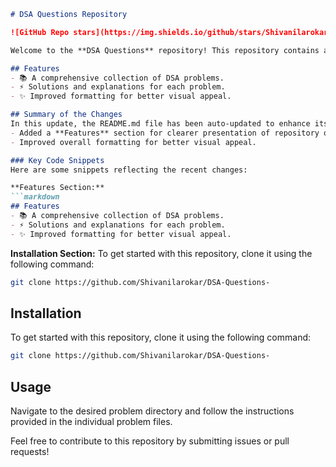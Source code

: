 ```markdown
# DSA Questions Repository

![GitHub Repo stars](https://img.shields.io/github/stars/Shivanilarokar/DSA-Questions-) ![GitHub forks](https://img.shields.io/github/forks/Shivanilarokar/DSA-Questions-) ![GitHub issues](https://img.shields.io/github/issues/Shivanilarokar/DSA-Questions-)

Welcome to the **DSA Questions** repository! This repository contains a collection of Data Structures and Algorithms (DSA) problems designed to help you enhance your coding skills.

## Features
- 📚 A comprehensive collection of DSA problems.
- ⚡ Solutions and explanations for each problem.
- ✨ Improved formatting for better visual appeal.

## Summary of the Changes
In this update, the README.md file has been auto-updated to enhance its structure and readability. Key changes include:
- Added a **Features** section for clearer presentation of repository offerings.
- Improved overall formatting for better visual appeal.

### Key Code Snippets
Here are some snippets reflecting the recent changes:

**Features Section:**
```markdown
## Features
- 📚 A comprehensive collection of DSA problems.
- ⚡ Solutions and explanations for each problem.
- ✨ Improved formatting for better visual appeal.
```

**Installation Section:**
To get started with this repository, clone it using the following command:
```bash
git clone https://github.com/Shivanilarokar/DSA-Questions-
```

## Installation
To get started with this repository, clone it using the following command:
```bash
git clone https://github.com/Shivanilarokar/DSA-Questions-
```

## Usage
Navigate to the desired problem directory and follow the instructions provided in the individual problem files.

Feel free to contribute to this repository by submitting issues or pull requests!
```